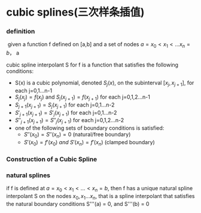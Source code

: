 # cubic splines(三次样条插值)

### definition

​	given a function f defined on [a,b] and a set of nodes $a = x_0<x_1<...x_n=b$， a 

cubic spline interpolant S for f is a function that satisfies the following conditions:

- S(x) is a cubic polynomial, denoted $S_j(x)$, on the subinterval $[x_j,x_{j+1}]$, for each j=0,1...n-1
- $S_j(x_j)=f(x_j)$ and $S_j(x_{j+1}) = f(x_{j+1})$ for each j=0,1,2...n-1
- $S_{j+1}(x_{j+1})=S_j(x_{j+1})$ for each j=0,1...n-2
- $S'_{j+1}(x_{j+1})=S'_j(x_{j+1})$ for each j=0,1...n-2
- $S''_{j+1}(x_{j+1})=S''_j(x_{j+1})$ for each j=0,1,2...n-2
- one of the following sets of boundary conditions is satisfied:
  - $S''(x_0)=S''(x_n)=0$ (natural/free boundary)
   - $S'(x_0) = f'(x_0) ~and~S'(x_n)=f'(x_n)$ (clamped boundary)

### Construction of a Cubic Spline

### natural splines

if f is defined at $a=x_0<x_1<...<x_n=b$, then f has a unique natural spline interpolant S on the nodes $x_0,x_1...x_n$, that is a spline interpolant that satisfies the natural boundary conditions S'''(a) = 0, and S'''(b) = 0

